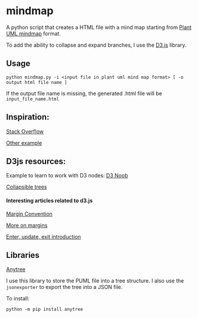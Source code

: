 # mindmap
A python script that creates a HTML file with a mind map starting from [Plant UML mindmap](https://plantuml.com/mindmap-diagram) format.

To add the ability to collapse and expand branches, I use the [D3.js](https://d3js.org/) library.

## Usage

`python mindmap.py -i <input file in plant uml mind map format> [ -o output html file name ]`

If the output file name is missing, the generated .html file will be `input_file_name.html`

## Inspiration:

[Stack Overflow](https://stackoverflow.com/questions/60107431/d3-tree-with-collapsing-boxes-using-d3-version-4)

[Other example](https://sail.usc.edu/~mica/ccmi-overview)

## D3js resources:

Example to learn to work with D3 nodes: [D3 Noob](http://www.d3noob.org/2014/01/tree-diagrams-in-d3js_11.html)

[Collapsible trees](https://observablehq.com/@d3/collapsible-tree)

#### Interesting articles related to d3.js

[Margin Convention](https://observablehq.com/@d3/margin-convention)

[More on margins](https://gist.github.com/jsoma/71bee11bbe6b73887bca4138fd4d2442)

[Enter, update, exit introduction](https://medium.com/@c_behrens/enter-update-exit-6cafc6014c36)

## Libraries

[Anytree](https://pypi.org/project/anytree/)

I use this library to store the PUML file into a tree structure.
I also use the `jsonexporter` to export the tree into a JSON file.

To install:

`python -m pip install anytree`

